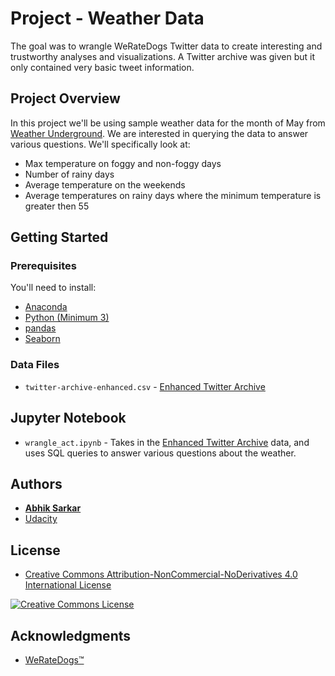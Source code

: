 # Project - Weather Data

The goal was to wrangle WeRateDogs Twitter data to create interesting and trustworthy analyses and visualizations. A Twitter archive was given but it only contained very basic tweet information. 


## Project Overview

In this project we'll be using sample weather data for the month of May from [Weather Underground](https://www.wunderground.com/). We are interested in querying the data to answer various questions. We'll specifically look at:

* Max temperature on foggy and non-foggy days
* Number of rainy days
* Average temperature on the weekends
* Average temperatures on rainy days where the minimum temperature is greater then 55


## Getting Started

### Prerequisites

You'll need to install:

* [Anaconda](https://www.continuum.io/downloads)
* [Python (Minimum 3)](https://www.continuum.io/blog/developer-blog/python-3-support-anaconda)
* [pandas](http://pandas.pydata.org/)
* [Seaborn](https://seaborn.pydata.org/)


### Data Files

* `twitter-archive-enhanced.csv` - [Enhanced Twitter Archive](https://raw.githubusercontent.com/abhiksark/Udacity-DataAnalyst-Nanodegree/master/twitter/twitter-archive-enhanced.csv)


## Jupyter Notebook

* `wrangle_act.ipynb` - Takes in the [Enhanced Twitter Archive](https://raw.githubusercontent.com/abhiksark/Udacity-DataAnalyst-Nanodegree/master/twitter/twitter-archive-enhanced.csv) data, and uses SQL queries to answer various questions about the weather.


## Authors

* **[Abhik Sarkar](https://github.com/abhiksark)**
* [Udacity](https://www.udacity.com/)


## License

* <a rel="license" href="https://creativecommons.org/licenses/by-nc-nd/4.0/"> Creative Commons Attribution-NonCommercial-NoDerivatives 4.0 International License</a>

<a rel="license" href="https://creativecommons.org/licenses/by-nc-nd/4.0/">
	<img alt="Creative Commons License" style="border-width:0" src="https://i.creativecommons.org/l/by-nc-nd/4.0/88x31.png" />
</a>


## Acknowledgments

* [WeRateDogs™](https://twitter.com/dog_rates)
